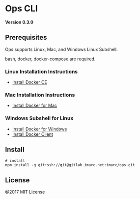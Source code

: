 # Ops CLI

**Version 0.3.0**

## Prerequisites

Ops supports Linux, Mac, and Windows Linux Subshell.

bash, docker, docker-compose are required.

### Linux Installation Instructions

- [Install Docker CE](https://docs.docker.com/engine/installation/linux/)

### Mac Installation Instructions

- [Install Docker for Mac](https://docs.docker.com/docker-for-mac/install/)

### Windows Subshell for Linux

- [Install Docker for Windows](https://docs.docker.com/docker-for-windows/install/)
- [Install Docker Client](https://medium.com/@sebagomez/installing-the-docker-client-on-ubuntus-windows-subsystem-for-linux-612b392a44c4)

## Install

    # install
    npm install -g git+ssh://git@gitlab.imarc.net:imarc/ops.git

## License

@2017 MIT License
